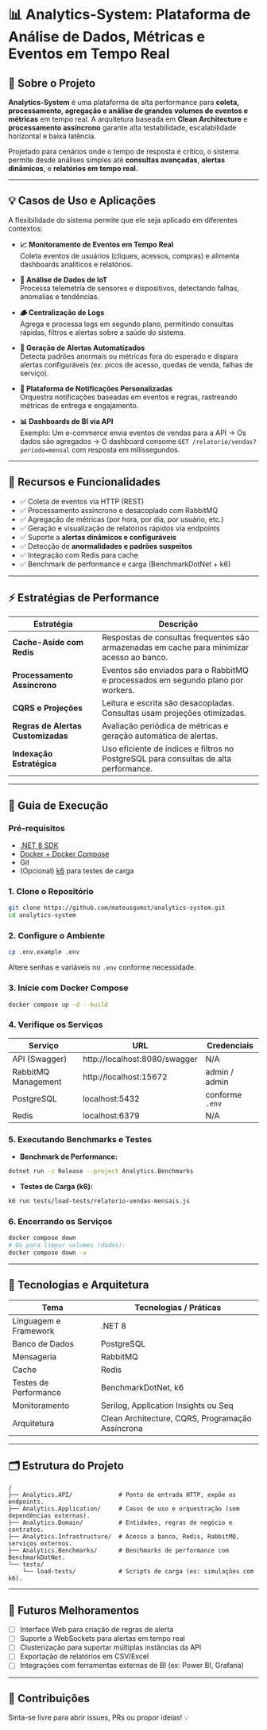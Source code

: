 # 📊 Analytics-System: Plataforma de Análise de Dados, Métricas e Eventos em Tempo Real

## 🎯 Sobre o Projeto

**Analytics-System** é uma plataforma de alta performance para **coleta, processamento, agregação e análise de grandes volumes de eventos e métricas** em tempo real. A arquitetura baseada em **Clean Architecture** e **processamento assíncrono** garante alta testabilidade, escalabilidade horizontal e baixa latência.

Projetado para cenários onde o tempo de resposta é crítico, o sistema permite desde análises simples até **consultas avançadas**, **alertas dinâmicos**, e **relatórios em tempo real**.

---

## 💡 Casos de Uso e Aplicações

A flexibilidade do sistema permite que ele seja aplicado em diferentes contextos:

- **📈 Monitoramento de Eventos em Tempo Real**  
  Coleta eventos de usuários (cliques, acessos, compras) e alimenta dashboards analíticos e relatórios.

- **📡 Análise de Dados de IoT**  
  Processa telemetria de sensores e dispositivos, detectando falhas, anomalias e tendências.

- **🪵 Centralização de Logs**  
  Agrega e processa logs em segundo plano, permitindo consultas rápidas, filtros e alertas sobre a saúde do sistema.

- **🔔 Geração de Alertas Automatizados**  
  Detecta padrões anormais ou métricas fora do esperado e dispara alertas configuráveis (ex: picos de acesso, quedas de venda, falhas de serviço).

- **📨 Plataforma de Notificações Personalizadas**  
  Orquestra notificações baseadas em eventos e regras, rastreando métricas de entrega e engajamento.

- **📊 Dashboards de BI via API**  
  Exemplo: Um e-commerce envia eventos de vendas para a API → Os dados são agregados → O dashboard consome `GET /relatorio/vendas?periodo=mensal` com resposta em milissegundos.

---

## 📌 Recursos e Funcionalidades

- ✅ Coleta de eventos via HTTP (REST)
- ✅ Processamento assíncrono e desacoplado com RabbitMQ
- ✅ Agregação de métricas (por hora, por dia, por usuário, etc.)
- ✅ Geração e visualização de relatórios rápidos via endpoints
- ✅ Suporte a **alertas dinâmicos e configuráveis**
- ✅ Detecção de **anormalidades e padrões suspeitos**
- ✅ Integração com Redis para cache
- ✅ Benchmark de performance e carga (BenchmarkDotNet + k6)

---

## ⚡ Estratégias de Performance

| Estratégia                  | Descrição |
|----------------------------|-----------|
| **Cache-Aside com Redis**  | Respostas de consultas frequentes são armazenadas em cache para minimizar acesso ao banco. |
| **Processamento Assíncrono** | Eventos são enviados para o RabbitMQ e processados em segundo plano por workers. |
| **CQRS e Projeções**       | Leitura e escrita são desacopladas. Consultas usam projeções otimizadas. |
| **Regras de Alertas Customizadas** | Avaliação periódica de métricas e geração automática de alertas. |
| **Indexação Estratégica**  | Uso eficiente de índices e filtros no PostgreSQL para consultas de alta performance. |

---

## 🚀 Guia de Execução

### Pré-requisitos

- [.NET 8 SDK](https://dotnet.microsoft.com/)
- [Docker + Docker Compose](https://www.docker.com/)
- Git
- (Opcional) [k6](https://k6.io/) para testes de carga

### 1. Clone o Repositório

```bash
git clone https://github.com/mateusgomst/analytics-system.git
cd analytics-system
```

### 2. Configure o Ambiente

```bash
cp .env.example .env
```

Altere senhas e variáveis no `.env` conforme necessidade.

### 3. Inicie com Docker Compose

```bash
docker compose up -d --build
```

### 4. Verifique os Serviços

| Serviço               | URL                           | Credenciais             |
|-----------------------|-------------------------------|--------------------------|
| API (Swagger)         | http://localhost:8080/swagger | N/A                      |
| RabbitMQ Management   | http://localhost:15672        | admin / admin            |
| PostgreSQL            | localhost:5432                | conforme `.env`          |
| Redis                 | localhost:6379                | N/A                      |

### 5. Executando Benchmarks e Testes

- **Benchmark de Performance:**

```bash
dotnet run -c Release --project Analytics.Benchmarks
```

- **Testes de Carga (k6):**

```bash
k6 run tests/load-tests/relatorio-vendas-mensais.js
```

### 6. Encerrando os Serviços

```bash
docker compose down
# Ou para limpar volumes (dados):
docker compose down -v
```

---

## 🧠 Tecnologias e Arquitetura

| Tema                    | Tecnologias / Práticas                               |
|-------------------------|-------------------------------------------------------|
| Linguagem e Framework   | .NET 8                                                |
| Banco de Dados          | PostgreSQL                                            |
| Mensageria              | RabbitMQ                                              |
| Cache                   | Redis                                                 |
| Testes de Performance   | BenchmarkDotNet, k6                                   |
| Monitoramento           | Serilog, Application Insights ou Seq                 |
| Arquitetura             | Clean Architecture, CQRS, Programação Assíncrona      |

---

## 🗂️ Estrutura do Projeto

```
/
├── Analytics.API/             # Ponto de entrada HTTP, expõe os endpoints.
├── Analytics.Application/     # Casos de uso e orquestração (sem dependências externas).
├── Analytics.Domain/          # Entidades, regras de negócio e contratos.
├── Analytics.Infrastructure/  # Acesso a banco, Redis, RabbitMQ, serviços externos.
├── Analytics.Benchmarks/      # Benchmarks de performance com BenchmarkDotNet.
└── tests/
    └── load-tests/            # Scripts de carga (ex: simulações com k6).
```

---

## 📣 Futuros Melhoramentos

- [ ] Interface Web para criação de regras de alerta
- [ ] Suporte a WebSockets para alertas em tempo real
- [ ] Clusterização para suportar múltiplas instâncias da API
- [ ] Exportação de relatórios em CSV/Excel
- [ ] Integrações com ferramentas externas de BI (ex: Power BI, Grafana)

---

## 🤝 Contribuições

Sinta-se livre para abrir issues, PRs ou propor ideias! 💡
